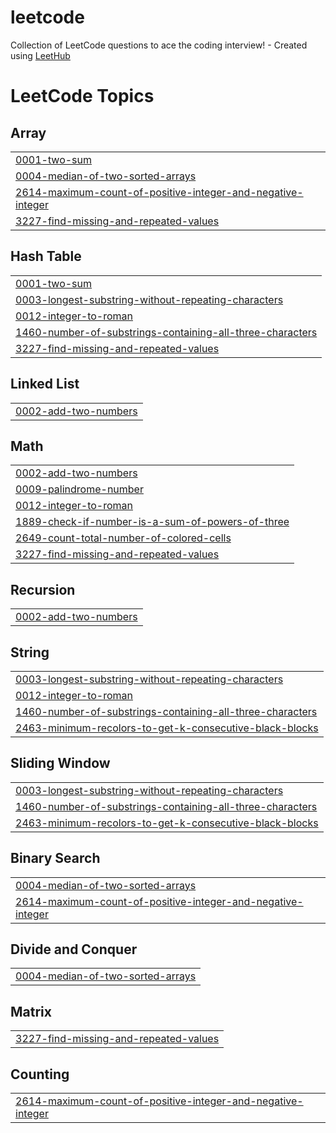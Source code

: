 # leetcode
Collection of LeetCode questions to ace the coding interview! - Created using [LeetHub](https://github.com/QasimWani/LeetHub)

<!---LeetCode Topics Start-->
# LeetCode Topics
## Array
|  |
| ------- |
| [0001-two-sum](https://github.com/abelkristv/leetcode/tree/master/0001-two-sum) |
| [0004-median-of-two-sorted-arrays](https://github.com/abelkristv/leetcode/tree/master/0004-median-of-two-sorted-arrays) |
| [2614-maximum-count-of-positive-integer-and-negative-integer](https://github.com/abelkristv/leetcode/tree/master/2614-maximum-count-of-positive-integer-and-negative-integer) |
| [3227-find-missing-and-repeated-values](https://github.com/abelkristv/leetcode/tree/master/3227-find-missing-and-repeated-values) |
## Hash Table
|  |
| ------- |
| [0001-two-sum](https://github.com/abelkristv/leetcode/tree/master/0001-two-sum) |
| [0003-longest-substring-without-repeating-characters](https://github.com/abelkristv/leetcode/tree/master/0003-longest-substring-without-repeating-characters) |
| [0012-integer-to-roman](https://github.com/abelkristv/leetcode/tree/master/0012-integer-to-roman) |
| [1460-number-of-substrings-containing-all-three-characters](https://github.com/abelkristv/leetcode/tree/master/1460-number-of-substrings-containing-all-three-characters) |
| [3227-find-missing-and-repeated-values](https://github.com/abelkristv/leetcode/tree/master/3227-find-missing-and-repeated-values) |
## Linked List
|  |
| ------- |
| [0002-add-two-numbers](https://github.com/abelkristv/leetcode/tree/master/0002-add-two-numbers) |
## Math
|  |
| ------- |
| [0002-add-two-numbers](https://github.com/abelkristv/leetcode/tree/master/0002-add-two-numbers) |
| [0009-palindrome-number](https://github.com/abelkristv/leetcode/tree/master/0009-palindrome-number) |
| [0012-integer-to-roman](https://github.com/abelkristv/leetcode/tree/master/0012-integer-to-roman) |
| [1889-check-if-number-is-a-sum-of-powers-of-three](https://github.com/abelkristv/leetcode/tree/master/1889-check-if-number-is-a-sum-of-powers-of-three) |
| [2649-count-total-number-of-colored-cells](https://github.com/abelkristv/leetcode/tree/master/2649-count-total-number-of-colored-cells) |
| [3227-find-missing-and-repeated-values](https://github.com/abelkristv/leetcode/tree/master/3227-find-missing-and-repeated-values) |
## Recursion
|  |
| ------- |
| [0002-add-two-numbers](https://github.com/abelkristv/leetcode/tree/master/0002-add-two-numbers) |
## String
|  |
| ------- |
| [0003-longest-substring-without-repeating-characters](https://github.com/abelkristv/leetcode/tree/master/0003-longest-substring-without-repeating-characters) |
| [0012-integer-to-roman](https://github.com/abelkristv/leetcode/tree/master/0012-integer-to-roman) |
| [1460-number-of-substrings-containing-all-three-characters](https://github.com/abelkristv/leetcode/tree/master/1460-number-of-substrings-containing-all-three-characters) |
| [2463-minimum-recolors-to-get-k-consecutive-black-blocks](https://github.com/abelkristv/leetcode/tree/master/2463-minimum-recolors-to-get-k-consecutive-black-blocks) |
## Sliding Window
|  |
| ------- |
| [0003-longest-substring-without-repeating-characters](https://github.com/abelkristv/leetcode/tree/master/0003-longest-substring-without-repeating-characters) |
| [1460-number-of-substrings-containing-all-three-characters](https://github.com/abelkristv/leetcode/tree/master/1460-number-of-substrings-containing-all-three-characters) |
| [2463-minimum-recolors-to-get-k-consecutive-black-blocks](https://github.com/abelkristv/leetcode/tree/master/2463-minimum-recolors-to-get-k-consecutive-black-blocks) |
## Binary Search
|  |
| ------- |
| [0004-median-of-two-sorted-arrays](https://github.com/abelkristv/leetcode/tree/master/0004-median-of-two-sorted-arrays) |
| [2614-maximum-count-of-positive-integer-and-negative-integer](https://github.com/abelkristv/leetcode/tree/master/2614-maximum-count-of-positive-integer-and-negative-integer) |
## Divide and Conquer
|  |
| ------- |
| [0004-median-of-two-sorted-arrays](https://github.com/abelkristv/leetcode/tree/master/0004-median-of-two-sorted-arrays) |
## Matrix
|  |
| ------- |
| [3227-find-missing-and-repeated-values](https://github.com/abelkristv/leetcode/tree/master/3227-find-missing-and-repeated-values) |
## Counting
|  |
| ------- |
| [2614-maximum-count-of-positive-integer-and-negative-integer](https://github.com/abelkristv/leetcode/tree/master/2614-maximum-count-of-positive-integer-and-negative-integer) |
<!---LeetCode Topics End-->